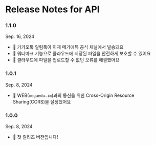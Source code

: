 # Release Notes for API

### 1.1.0

Sep. 16, 2024

- 📱 카카오톡 알림톡이 이제 메가에듀 공식 채널에서 발송돼요
- 🔐 워터마크 기능으로 클라우드에 저장된 파일을 안전하게 보호할 수 있어요
- 🐛 클라우드에 파일을 업로드할 수 없던 오류를 해결했어요

### 1.0.1

Sep. 8, 2024

- 📡 WEB(`megaedu.im`)과의 통신을 위한 Cross-Origin Resource Sharing(CORS)을 설정했어요

### 1.0.0

Sep. 8, 2024

- 🚢 첫 릴리즈 버전입니다!
